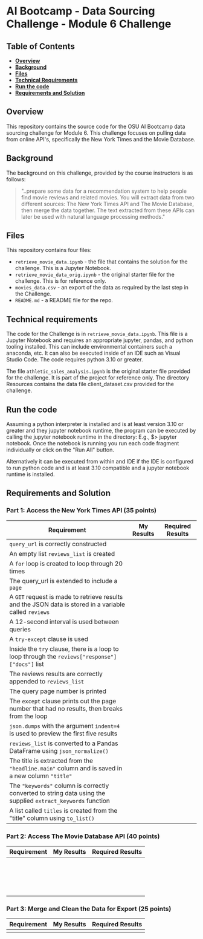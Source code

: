 # AI Bootcamp - Data Sourcing Challenge - Module 6 Challenge

## Table of Contents
*  [**Overview**](#overview)
*  [**Background**](#background)
*  [**Files**](#files)
*  [**Technical Requirements**](#technical-requirements)
*  [**Run the code**](#run-the-code)
*  [**Requirements and Solution**](#requirements-and-solution)

## Overview
This repository contains the source code for the OSU AI Bootcamp data sourcing challenge for Module 6. This challenge focuses on pulling data from online API's, specifically the New York Times and the Movie Database.

## Background
The background on this challenge, provided by the course instructors is as follows:
>"..prepare some data for a recommendation system to help people find movie reviews and related movies. You will extract data from two different sources: The New York Times API and The Movie Database, then merge the data together. The text extracted from these APIs can later be used with natural language processing methods."

## Files
This repository contains four files:
* `retrieve_movie_data.ipynb` - the file that contains the solution for the challenge. This is a Jupyter Notebook.
* `retrieve_movie_data_orig.ipynb` - the original starter file for the challenge. This is for reference only.
* `movies_data.csv` - an export of the data as required by the last step in the Challenge.
* `README.md` - a README file for the repo.

## Technical requirements
The code for the Challenge is in `retrieve_movie_data.ipynb`. This file is a Jupyter Notebook and requires an appropriate jupyter, pandas, and python tooling installed. This can include environmental containers such a anaconda, etc. It can also be executed inside of an IDE such as Visual Studio Code. The code requires python 3.10 or greater.

The file `athletic_sales_analysis.ipynb` is the original starter file provided for the challenge. It is part of the project for reference only. The directory Resources contains the data file client_dataset.csv provided for the challenge.

## Run the code
Assuming a python interpreter is installed and is at least version 3.10 or greater and they jupyter notebook runtime, the program can be executed by calling the jupyter notebook runtime in the directory: E.g., $> jupyter notebook. Once the notebook is running you run each code fragment individually or click on the "Run All" button.

Alternatively it can be executed from within and IDE if the IDE is configured to run python code and is at least 3.10 compatible and a jupyter notebook runtime is installed.

## Requirements and Solution
### Part 1: Access the New York Times API (35 points)
| Requirement | My Results | Required Results |
| ----------- | ---------- | ---------------- |
| `query_url` is correctly constructed | | |
| An empty list `reviews_list` is created| | |
| A `for` loop is created to loop through 20 times | | |
| The query_url is extended to include a `page` | | |
| A `GET` request is made to retrieve results and the JSON data is stored in a variable called `reviews` | | |
| A 12-second interval is used between queries | | |
| A `try-except` clause is used | | |
| Inside the `try` clause, there is a loop to loop through the `reviews["response"]["docs"]` list | | |
|  The reviews results are correctly appended to `reviews_list` | | |
| The query page number is printed | | |
| The `except` clause prints out the page number that had no results, then breaks from the loop | | |
| `json.dumps` with the argument `indent=4` is used to preview the first five results | | |
| `reviews_list` is converted to a Pandas DataFrame using `json_normalize()` | | |
| The title is extracted from the `"headline.main"` column and is saved in a new column `"title"` | | |
| The `"keywords"` column is correctly converted to string data using the supplied `extract_keywords` function | | |
| A list called `titles` is created from the "title" column using `to_list()` | | |


### Part 2: Access The Movie Database API (40 points)
| Requirement | My Results | Required Results |
| ----------- | ---------- | ---------------- |
| | | |
| | | |
| | | |
| | | |
| | | |
| | | |
| | | |
| | | |
| | | |
| | | |
| | | |
| | | |
| | | |
| | | |
| | | |
| | | |
| | | |


### Part 3: Merge and Clean the Data for Export (25 points)
| Requirement | My Results | Required Results |
| ----------- | ---------- | ---------------- |
| | | |
